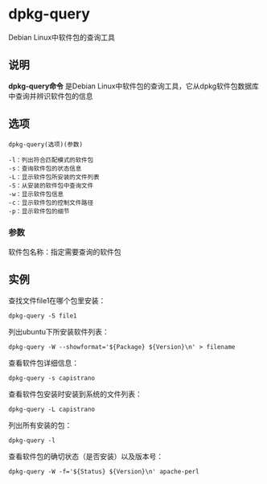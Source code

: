 dpkg-query
===

Debian Linux中软件包的查询工具

## 说明

**dpkg-query命令** 是Debian Linux中软件包的查询工具，它从dpkg软件包数据库中查询并辨识软件包的信息

## 选项

```
dpkg-query(选项)(参数)
```

  

```
-l：列出符合匹配模式的软件包
-s：查询软件包的状态信息
-L：显示软件包所安装的文件列表
-S：从安装的软件包中查询文件
-w：显示软件包信息
-c：显示软件包的控制文件路径
-p：显示软件包的细节
```

### 参数  

软件包名称：指定需要查询的软件包

## 实例

查找文件file1在哪个包里安装：

```
dpkg-query -S file1
```

列出ubuntu下所安装软件列表：

```
dpkg-query -W --showformat='${Package} ${Version}\n' > filename
```

查看软件包详细信息：

```
dpkg-query -s capistrano
```

查看软件包安装时安装到系统的文件列表：

```
dpkg-query -L capistrano
```

列出所有安装的包：

```
dpkg-query -l
```

查看软件包的确切状态（是否安装）以及版本号：

```
dpkg-query -W -f='${Status} ${Version}\n' apache-perl
```


